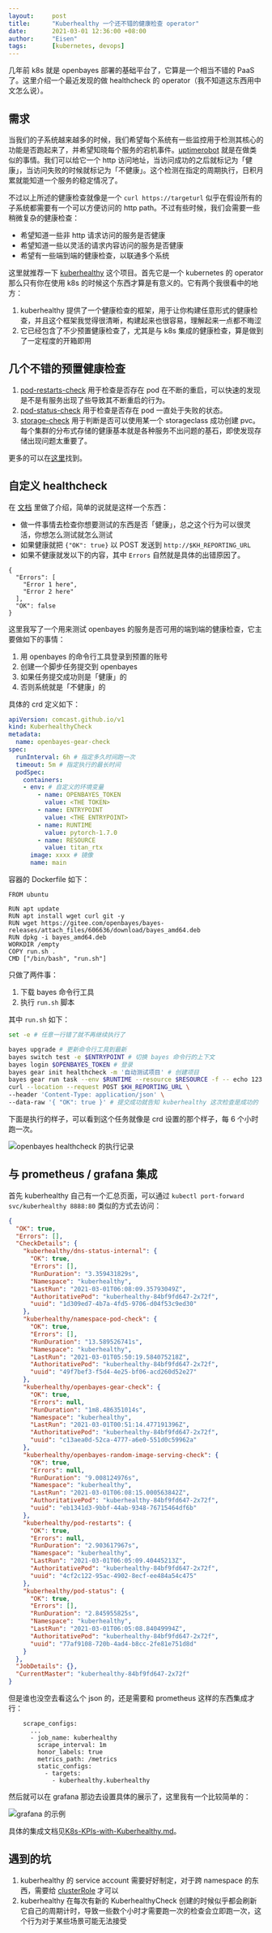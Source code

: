 ```yaml
---
layout:     post
title:      "Kuberhealthy 一个还不错的健康检查 operator"
date:       2021-03-01 12:36:00 +08:00
author:     "Eisen"
tags:       [kubernetes, devops]
---
```


几年前 k8s 就是 openbayes 部署的基础平台了，它算是一个相当不错的 PaaS 了。这里介绍一个最近发现的做 healthcheck 的 operator（我不知道这东西用中文怎么说）。

## 需求

当我们的子系统越来越多的时候，我们希望每个系统有一些监控用于检测其核心的功能是否跑起来了，并希望知晓每个服务的宕机事件。[uptimerobot](https://uptimerobot.com/) 就是在做类似的事情。我们可以给它一个 http 访问地址，当访问成功的之后就标记为「健康」，当访问失败的时候就标记为「不健康」。这个检测在指定的周期执行，日积月累就能知道一个服务的稳定情况了。

不过以上所述的健康检查就像是一个 `curl https://targeturl` 似乎在假设所有的子系统都需要有一个可以方便访问的 http path。不过有些时候，我们会需要一些稍微复杂的健康检查：

- 希望知道一些非 http 请求访问的服务是否健康
- 希望知道一些以灵活的请求内容访问的服务是否健康
- 希望有一些端到端的健康检查，以联通多个系统

这里就推荐一下 [kuberhealthy](https://comcast.github.io/kuberhealthy/) 这个项目。首先它是一个 kubernetes 的 operator 那么只有你在使用 k8s 的时候这个东西才算是有意义的。它有两个我很看中的地方：

1. kuberhealthy 提供了一个健康检查的框架，用于让你构建任意形式的健康检查，并且这个框架我觉得很清晰，构建起来也很容易，理解起来一点都不晦涩
1. 它已经包含了不少预置健康检查了，尤其是与 k8s 集成的健康检查，算是做到了一定程度的开箱即用

## 几个不错的预置健康检查

1. [pod-restarts-check](https://comcast.github.io/kuberhealthy/cmd/pod-restarts-check/) 用于检查是否存在 pod 在不断的重启，可以快速的发现是不是有服务出现了些导致其不断重启的行为。
1. [pod-status-check](https://comcast.github.io/kuberhealthy/cmd/pod-status-check/) 用于检查是否存在 pod 一直处于失败的状态。
1. [storage-check](https://github.com/ChrisHirsch/kuberhealthy-storage-check) 用于判断是否可以使用某一个 storageclass 成功创建 pvc。每个集群的分布式存储的健康基本就是各种服务不出问题的基石，即使发现存储出现问题太重要了。

更多的可以在[这里](https://comcast.github.io/kuberhealthy/docs/EXTERNAL_CHECKS_REGISTRY.html)找到。

## 自定义 healthcheck

在 [文档](https://github.com/Comcast/kuberhealthy/blob/master/docs/EXTERNAL_CHECK_CREATION.md) 里做了介绍，简单的说就是这样一个东西：

- 做一件事情去检查你想要测试的东西是否「健康」，总之这个行为可以很灵活，你想怎么测试就怎么测试
- 如果健康就把 `{"OK": true}` 以 POST 发送到 `http://$KH_REPORTING_URL`
- 如果不健康就发以下的内容，其中 `Errors` 自然就是具体的出错原因了。

```
{
  "Errors": [
    "Error 1 here",
    "Error 2 here"
  ],
  "OK": false
}
```

这里我写了一个用来测试 openbayes 的服务是否可用的端到端的健康检查，它主要做如下的事情：

1. 用 openbayes 的命令行工具登录到预置的账号
1. 创建一个脚步任务提交到 openbayes
1. 如果任务提交成功则是「健康」的
1. 否则系统就是「不健康」的

具体的 crd 定义如下：

```yaml
apiVersion: comcast.github.io/v1
kind: KuberhealthyCheck
metadata:
  name: openbayes-gear-check
spec:
  runInterval: 6h # 指定多久时间跑一次
  timeout: 5m # 指定执行的最长时间
  podSpec:
    containers:
    - env: # 自定义的环境变量
        - name: OPENBAYES_TOKEN
          value: <THE TOKEN>
        - name: ENTRYPOINT
          value: <THE ENTRYPOINT>
        - name: RUNTIME
          value: pytorch-1.7.0
        - name: RESOURCE
          value: titan_rtx
      image: xxxx # 镜像
      name: main
```

容器的 Dockerfile 如下：

```
FROM ubuntu

RUN apt update
RUN apt install wget curl git -y
RUN wget https://gitee.com/openbayes/bayes-releases/attach_files/606636/download/bayes_amd64.deb
RUN dpkg -i bayes_amd64.deb
WORKDIR /empty
COPY run.sh .
CMD ["/bin/bash", "run.sh"]
```

只做了两件事：

1. 下载 bayes 命令行工具
1. 执行 `run.sh` 脚本

其中 `run.sh` 如下：

```sh
set -e # 任意一行错了就不再继续执行了

bayes upgrade # 更新命令行工具到最新
bayes switch test -e $ENTRYPOINT # 切换 bayes 命令行的上下文
bayes login $OPENBAYES_TOKEN # 登录
bayes gear init healthcheck -m '自动测试项目' # 创建项目
bayes gear run task --env $RUNTIME --resource $RESOURCE -f -- echo 123 # 提交 Python 脚本
curl --location --request POST $KH_REPORTING_URL \
--header 'Content-Type: application/json' \
--data-raw '{ "OK": true }' # 提交成功就告知 kuberhealthy 这次检查是成功的
```

下面是执行的样子，可以看到这个任务就像是 crd 设置的那个样子，每 6 个小时跑一次。

![openbayes healthcheck 的执行记录](../img/in-post/kuberhealthy/2021-03-01-14-07-25.png)

## 与 prometheus / grafana 集成

首先 kuberhealthy 自己有一个汇总页面，可以通过 `kubectl port-forward svc/kuberhealthy 8888:80` 类似的方式去访问：

```json
{
  "OK": true,
  "Errors": [],
  "CheckDetails": {
    "kuberhealthy/dns-status-internal": {
      "OK": true,
      "Errors": [],
      "RunDuration": "3.359431829s",
      "Namespace": "kuberhealthy",
      "LastRun": "2021-03-01T06:08:09.35793049Z",
      "AuthoritativePod": "kuberhealthy-84bf9fd647-2x72f",
      "uuid": "1d309ed7-4b7a-4fd5-9706-d04f53c9ed30"
    },
    "kuberhealthy/namespace-pod-check": {
      "OK": true,
      "Errors": [],
      "RunDuration": "13.589526741s",
      "Namespace": "kuberhealthy",
      "LastRun": "2021-03-01T05:50:19.584075218Z",
      "AuthoritativePod": "kuberhealthy-84bf9fd647-2x72f",
      "uuid": "49f7bef3-f5d4-4e25-bf06-acd260d52e27"
    },
    "kuberhealthy/openbayes-gear-check": {
      "OK": true,
      "Errors": null,
      "RunDuration": "1m8.486351014s",
      "Namespace": "kuberhealthy",
      "LastRun": "2021-03-01T00:51:14.477191396Z",
      "AuthoritativePod": "kuberhealthy-84bf9fd647-2x72f",
      "uuid": "c13aea0d-52ca-4777-a6e0-551d0c59962a"
    },
    "kuberhealthy/openbayes-random-image-serving-check": {
      "OK": true,
      "Errors": null,
      "RunDuration": "9.008124976s",
      "Namespace": "kuberhealthy",
      "LastRun": "2021-03-01T06:08:15.000563842Z",
      "AuthoritativePod": "kuberhealthy-84bf9fd647-2x72f",
      "uuid": "eb1341d3-9bbf-44ab-9348-76715464df6b"
    },
    "kuberhealthy/pod-restarts": {
      "OK": true,
      "Errors": null,
      "RunDuration": "2.903617967s",
      "Namespace": "kuberhealthy",
      "LastRun": "2021-03-01T06:05:09.40445213Z",
      "AuthoritativePod": "kuberhealthy-84bf9fd647-2x72f",
      "uuid": "4cf2c122-95ac-4902-8ecf-ee484a54c475"
    },
    "kuberhealthy/pod-status": {
      "OK": true,
      "Errors": [],
      "RunDuration": "2.845955825s",
      "Namespace": "kuberhealthy",
      "LastRun": "2021-03-01T06:05:08.84049994Z",
      "AuthoritativePod": "kuberhealthy-84bf9fd647-2x72f",
      "uuid": "77af9108-720b-4ad4-b8cc-2fe81e751d8d"
    }
  },
  "JobDetails": {},
  "CurrentMaster": "kuberhealthy-84bf9fd647-2x72f"
}
```

但是谁也没空去看这么个 json 的，还是需要和 prometheus 这样的东西集成才行：

```
    scrape_configs:
      ...
      - job_name: kuberhealthy
        scrape_interval: 1m
        honor_labels: true
        metrics_path: /metrics
        static_configs:
          - targets:
            - kuberhealthy.kuberhealthy

```

然后就可以在 grafana 那边去设置具体的展示了，这里我有一个比较简单的：

![grafana 的示例](../img/in-post/kuberhealthy/2021-03-01-14-13-46.png)

具体的集成文档见[K8s-KPIs-with-Kuberhealthy.md](https://github.com/Comcast/kuberhealthy/blob/master/docs/K8s-KPIs-with-Kuberhealthy.md)。

## 遇到的坑

1. kuberhealthy 的 service account 需要好好制定，对于跨 namespace 的东西，需要给 [clusterRole](https://kubernetes.io/docs/reference/access-authn-authz/rbac/#clusterrole-example) 才可以
1. kuberhealthy 在每次有新的 KuberhealthyCheck 创建的时候似乎都会刷新它自己的周期计时，导致一些数个小时才需要跑一次的检查会立即跑一次，这个行为对于某些场景可能无法接受

